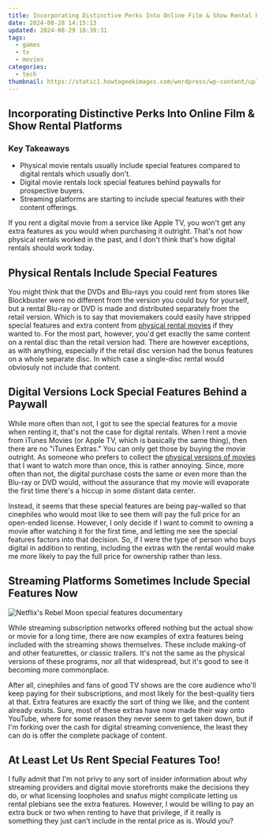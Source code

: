 ```yaml
---
title: Incorporating Distinctive Perks Into Online Film & Show Rental Platforms
date: 2024-08-28 14:15:13
updated: 2024-08-29 10:39:31
tags:
  - games
  - tv
  - movies
categories:
  - tech
thumbnail: https://static1.howtogeekimages.com/wordpress/wp-content/uploads/2024/07/a-tv-with-apple-tv-logo-on-the-screen.jpg
---
```


## Incorporating Distinctive Perks Into Online Film & Show Rental Platforms

### Key Takeaways

* Physical movie rentals usually include special features compared to digital rentals which usually don't.
* Digital movie rentals lock special features behind paywalls for prospective buyers.
* Streaming platforms are starting to include special features with their content offerings.

 If you rent a digital movie from a service like Apple TV, you won't get any extra features as you would when purchasing it outright. That's not how physical rentals worked in the past, and I don't think that's how digital rentals should work today.

##  Physical Rentals Include Special Features

 You might think that the DVDs and Blu-rays you could rent from stores like Blockbuster were no different from the version you could buy for yourself, but a rental Blu-ray or DVD is made and distributed separately from the retail version. Which is to say that moviemakers could easily have stripped special features and extra content from [physical rental movies](https://fox-info.techidaily.com/new-maximizing-screen-space-the-art-of-close-up-views/) if they wanted to. For the most part, however, you'd get exactly the same content on a rental disc than the retail version had. There are however exceptions, as with anything, especially if the retail disc version had the bonus features on a whole separate disc. In which case a single-disc rental would obviosuly not include that content.

##  Digital Versions Lock Special Features Behind a Paywall

 While more often than not, I got to see the special features for a movie when renting it, that's not the case for digital rentals. When I rent a movie from iTunes Movies (or Apple TV, which is basically the same thing), then there are no "iTunes Extras." You can only get those by buying the movie outright. As someone who prefers to collect the [physical versions of movies](https://windows11.techidaily.com/how-to-customize-sound-levels-with-dedicated-win11-keys/) that I want to watch more than once, this is rather annoying. Since, more often than not, the digital purchase costs the same or even more than the Blu-ray or DVD would, without the assurance that my movie will evaporate the first time there's a hiccup in some distant data center.

 Instead, it seems that these special features are being pay-walled so that cinephiles who would most like to see them will pay the full price for an open-ended license. However, I only decide if I want to commit to owning a movie after watching it for the first time, and letting me see the special features factors into that decision. So, if I were the type of person who buys digital in addition to renting, including the extras with the rental would make me more likely to pay the full price for ownership rather than less.

##  Streaming Platforms Sometimes Include Special Features Now

![Netflix's Rebel Moon special features documentary](https://static1.howtogeekimages.com/wordpress/wp-content/uploads/2024/07/screenshot-2024-07-12-at-14-15-50.png) 

 While streaming subscription networks offered nothing but the actual show or movie for a long time, there are now examples of extra features being included with the streaming shows themselves. These include making-of and other featurettes, or classic trailers. It's not the same as the physical versions of these programs, nor all that widespread, but it's good to see it becoming more commonplace.

 After all, cinephiles and fans of good TV shows are the core audience who'll keep paying for their subscriptions, and most likely for the best-quality tiers at that. Extra features are exactly the sort of thing we like, and the content already exists. Sure, most of these extras have now made their way onto YouTube, where for some reason they never seem to get taken down, but if I'm forking over the cash for digital streaming convenience, the least they can do is offer the complete package of content.

##  At Least Let Us Rent Special Features Too!

 I fully admit that I'm not privy to any sort of insider information about why streaming providers and digital movie storefronts make the decisions they do, or what licensing loopholes and snafus might complicate letting us rental plebians see the extra features. However, I would be willing to pay an extra buck or two when renting to have that privilege, if it really is something they just can't include in the rental price as is. Would you?

<ins class="adsbygoogle"
     style="display:block"
     data-ad-format="autorelaxed"
     data-ad-client="ca-pub-7571918770474297"
     data-ad-slot="1223367746"></ins>



<ins class="adsbygoogle"
     style="display:block"
     data-ad-client="ca-pub-7571918770474297"
     data-ad-slot="8358498916"
     data-ad-format="auto"
     data-full-width-responsive="true"></ins>
